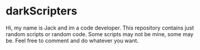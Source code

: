 # darkScripters
Hi, my name is Jack and im a code developer. This repository contains just random scripts or random code. Some scripts may not be mine, some may be. Feel free to comment and do whatever you want.
 

